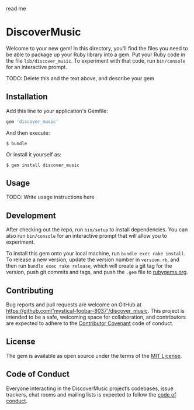 read me

# DiscoverMusic

Welcome to your new gem! In this directory, you'll find the files you need to be able to package up your Ruby library into a gem. Put your Ruby code in the file `lib/discover_music`. To experiment with that code, run `bin/console` for an interactive prompt.

TODO: Delete this and the text above, and describe your gem

## Installation

Add this line to your application's Gemfile:

```ruby
gem 'discover_music'
```

And then execute:

    $ bundle

Or install it yourself as:

    $ gem install discover_music

## Usage

TODO: Write usage instructions here

## Development

After checking out the repo, run `bin/setup` to install dependencies. You can also run `bin/console` for an interactive prompt that will allow you to experiment.

To install this gem onto your local machine, run `bundle exec rake install`. To release a new version, update the version number in `version.rb`, and then run `bundle exec rake release`, which will create a git tag for the version, push git commits and tags, and push the `.gem` file to [rubygems.org](https://rubygems.org).

## Contributing

Bug reports and pull requests are welcome on GitHub at https://github.com/'mystical-foobar-8037'/discover_music. This project is intended to be a safe, welcoming space for collaboration, and contributors are expected to adhere to the [Contributor Covenant](http://contributor-covenant.org) code of conduct.

## License

The gem is available as open source under the terms of the [MIT License](https://opensource.org/licenses/MIT).

## Code of Conduct

Everyone interacting in the DiscoverMusic project’s codebases, issue trackers, chat rooms and mailing lists is expected to follow the [code of conduct](https://github.com/'mystical-foobar-8037'/discover_music/blob/master/CODE_OF_CONDUCT.md).

